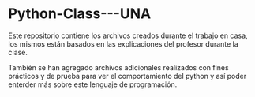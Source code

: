 # Python-Class---UNA
Este repositorio contiene los archivos creados durante el trabajo en casa, los mismos están basados en las explicaciones del profesor durante la clase.

También se han agregado archivos adicionales realizados con fines prácticos y de prueba para ver el comportamiento del python y así poder enterder más sobre este lenguaje de programación.
